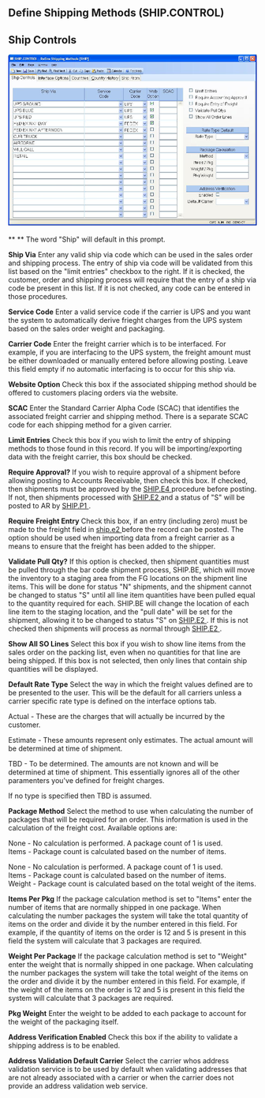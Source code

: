 ##  Define Shipping Methods (SHIP.CONTROL)

<PageHeader />

##  Ship Controls

![](./SHIP-CONTROL-1.jpg)

** ** The word "Ship" will default in this prompt.  
  
**Ship Via** Enter any valid ship via code which can be used in the sales
order and shipping process. The entry of ship via code will be validated from
this list based on the "limit entries" checkbox to the right. If it is
checked, the customer, order and shipping process will require that the entry
of a ship via code be present in this list. If it is not checked, any code can
be entered in those procedures.  
  
**Service Code** Enter a valid service code if the carrier is UPS and you want
the system to automatically derive frieght charges from the UPS system based
on the sales order weight and packaging.  
  
**Carrier Code** Enter the freight carrier which is to be interfaced. For
example, if you are interfacing to the UPS system, the freight amount must be
either downloaded or manually entered before allowing posting. Leave this
field empty if no automatic interfacing is to occur for this ship via.  
  
**Website Option** Check this box if the associated shipping method should be
offered to customers placing orders via the website.  
  
**SCAC** Enter the Standard Carrier Alpha Code (SCAC) that identifies the
associated freight carrier and shipping method. There is a separate SCAC code
for each shipping method for a given carrier.  
  
**Limit Entries** Check this box if you wish to limit the entry of shipping
methods to those found in this record. If you will be importing/exporting data
with the freight carrier, this box should be checked.  
  
**Require Approval?** If you wish to require approval of a shipment before allowing posting to Accounts Receivable, then check this box. If checked, then shipments must be approved by the [ SHIP.E4 ](SHIP-E4/README.md) procedure before posting. If not, then shipments processed with [ SHIP.E2 ](SHIP-E2/README.md) and a status of "S" will be posted to AR by [ SHIP.P1 ](../../../MRK-PROCESS/SHIP-P1/README.md) .   
  
**Require Freight Entry** Check this box, if an entry (including zero) must be made to the freight field in [ ship.e2 ](../../../../duplicates/ship-e2/README.md) before the record can be posted. The option should be used when importing data from a freight carrier as a means to ensure that the freight has been added to the shipper.   
  
**Validate Pull Qty?** If this option is checked, then shipment quantities must be pulled through the bar code shipment process, SHIP.BE, which will move the inventory to a staging area from the FG locations on the shipment line items. This will be done for status "N" shipments, and the shipment cannot be changed to status "S" until all line item quantities have been pulled equal to the quantity required for each. SHIP.BE will change the location of each line item to the staging location, and the "pull date" will be set for the shipment, allowing it to be changed to status "S" on [ SHIP.E2 ](SHIP-E2/README.md) . If this is not checked then shipments will process as normal through [ SHIP.E2 ](SHIP-E2/README.md) .   
  
**Show All SO Lines** Select this box if you wish to show line items from the
sales order on the packing list, even when no quantities for that line are
being shipped. If this box is not selected, then only lines that contain ship
quantities will be displayed.  
  
**Default Rate Type** Select the way in which the freight values defined are
to be presented to the user. This will be the default for all carriers unless
a carrier specific rate type is defined on the interface options tab.  
  
Actual - These are the charges that will actually be incurred by the customer.  
  
Estimate - These amounts represent only estimates. The actual amount will be
determined at time of shipment.  
  
TBD - To be determined. The amounts are not known and will be determined at
time of shipment. This essentially ignores all of the other paramenters you've
defined for freight charges.  
  
If no type is specified then TBD is assumed.  
  
**Package Method** Select the method to use when calculating the number of
packages that will be required for an order. This information is used in the
calculation of the freight cost. Available options are:  
  
None - No calculation is performed. A package count of 1 is used.  
Items - Package count is calculated based on the number of items.  
  
None - No calculation is performed. A package count of 1 is used.  
Items - Package count is calculated based on the number of items.  
Weight - Package count is calculated based on the total weight of the items.  
  
**Items Per Pkg** If the package calculation method is set to "Items" enter
the number of items that are normally shipped in one package. When calculating
the number packages the system will take the total quantity of items on the
order and divide it by the number entered in this field. For example, if the
quantity of items on the order is 12 and 5 is present in this field the system
will calculate that 3 packages are required.  
  
**Weight Per Package** If the package calculation method is set to "Weight"
enter the weight that is normally shipped in one package. When calculating the
number packages the system will take the total weight of the items on the
order and divide it by the number entered in this field. For example, if the
weight of the items on the order is 12 and 5 is present in this field the
system will calculate that 3 packages are required.  
  
**Pkg Weight** Enter the weight to be added to each package to account for the
weight of the packaging itself.  
  
**Address Verification Enabled** Check this box if the ability to validate a
shipping address is to be enabled.  
  
**Address Validation Default Carrier** Select the carrier whos address
validation service is to be used by default when validating addresses that are
not already associated with a carrier or when the carrier does not provide an
address validation web service.  
  
  
<badge text= "Version 8.10.57" vertical="middle" />

<PageFooter />